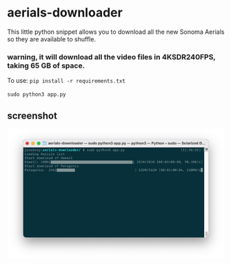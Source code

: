 # aerials-downloader

This little python snippet allows you to download all the new Sonoma Aerials so they are available to shuffle.

### warning, it will download all the video files in 4KSDR240FPS, taking 65 GB of space.

To use:
`pip install -r requirements.txt`

`sudo python3 app.py`


## screenshot
![Alt text](/aerials-downloader.png?raw=true "aerials-downloader")
